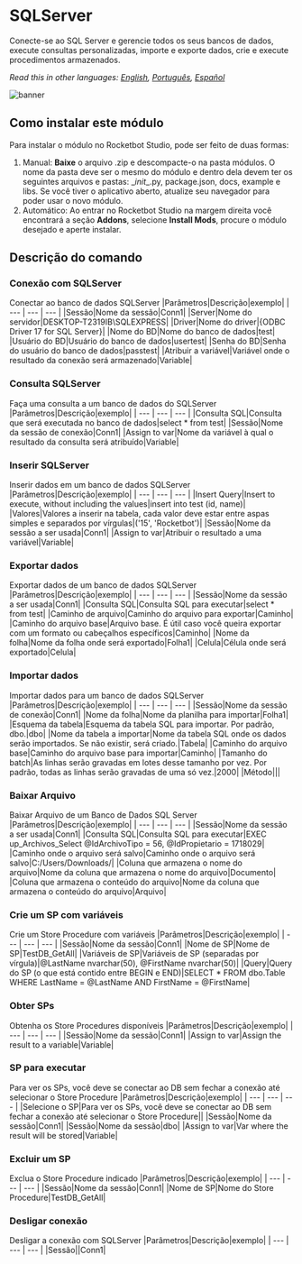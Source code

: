 



# SQLServer
  
Conecte-se ao SQL Server e gerencie todos os seus bancos de dados, execute consultas personalizadas, importe e exporte dados, crie e execute procedimentos armazenados.  

*Read this in other languages: [English](Manual_SQLServer_.md), [Português](Manual_SQLServer_.pr.md), [Español](Manual_SQLServer_.es.md)*
  
![banner](imgs/Banner_SQLServer_.jpg)
## Como instalar este módulo
  
Para instalar o módulo no Rocketbot Studio, pode ser feito de duas formas:
1. Manual: __Baixe__ o arquivo .zip e descompacte-o na pasta módulos. O nome da pasta deve ser o mesmo do módulo e dentro dela devem ter os seguintes arquivos e pastas: \__init__.py, package.json, docs, example e libs. Se você tiver o aplicativo aberto, atualize seu navegador para poder usar o novo módulo.
2. Automático: Ao entrar no Rocketbot Studio na margem direita você encontrará a seção **Addons**, selecione **Install Mods**, procure o módulo desejado e aperte instalar.  


## Descrição do comando

### Conexão com SQLServer
  
Conectar ao banco de dados SQLServer
|Parâmetros|Descrição|exemplo|
| --- | --- | --- |
|Sessão|Nome da sessão|Conn1|
|Server|Nome do servidor|DESKTOP-T2319IB\SQLEXPRESS|
|Driver|Nome do driver|{ODBC Driver 17 for SQL Server}|
|Nome do BD|Nome do banco de dados|test|
|Usuário do BD|Usuário do banco de dados|usertest|
|Senha do BD|Senha do usuário do banco de dados|passtest|
|Atribuir a variável|Variável onde o resultado da conexão será armazenado|Variable|

### Consulta SQLServer
  
Faça uma consulta a um banco de dados do SQLServer
|Parâmetros|Descrição|exemplo|
| --- | --- | --- |
|Consulta SQL|Consulta que será executada no banco de dados|select * from test|
|Sessão|Nome da sessão de conexão|Conn1|
|Assign to var|Nome da variável à qual o resultado da consulta será atribuído|Variable|

### Inserir SQLServer
  
Inserir dados em um banco de dados SQLServer
|Parâmetros|Descrição|exemplo|
| --- | --- | --- |
|Insert Query|Insert to execute, without including the values|insert into test (id, name)|
|Valores|Valores a inserir na tabela, cada valor deve estar entre aspas simples e separados por vírgulas|('15', 'Rocketbot')|
|Sessão|Nome da sessão a ser usada|Conn1|
|Assign to var|Atribuir o resultado a uma variável|Variable|

### Exportar dados
  
Exportar dados de um banco de dados SQLServer
|Parâmetros|Descrição|exemplo|
| --- | --- | --- |
|Sessão|Nome da sessão a ser usada|Conn1|
|Consulta SQL|Consulta SQL para executar|select * from test|
|Caminho de arquivo|Caminho do arquivo para exportar|Caminho|
|Caminho do arquivo base|Arquivo base. É útil caso você queira exportar com um formato ou cabeçalhos específicos|Caminho|
|Nome da folha|Nome da folha onde será exportado|Folha1|
|Celula|Célula onde será exportado|Celula|

### Importar dados
  
Importar dados para um banco de dados SQLServer
|Parâmetros|Descrição|exemplo|
| --- | --- | --- |
|Sessão|Nome da sessão de conexão|Conn1|
|Nome da folha|Nome da planilha para importar|Folha1|
|Esquema da tabela|Esquema da tabela SQL para importar. Por padrão, dbo.|dbo|
|Nome da tabela a importar|Nome da tabela SQL onde os dados serão importados. Se não existir, será criado.|Tabela|
|Caminho do arquivo base|Caminho do arquivo base para importar|Caminho|
|Tamanho do batch|As linhas serão gravadas em lotes desse tamanho por vez. Por padrão, todas as linhas serão gravadas de uma só vez.|2000|
|Método|||

### Baixar Arquivo
  
Baixar Arquivo de um Banco de Dados SQL Server
|Parâmetros|Descrição|exemplo|
| --- | --- | --- |
|Sessão|Nome da sessão a ser usada|Conn1|
|Consulta SQL|Consulta SQL para executar|EXEC up_Archivos_Select @IdArchivoTipo = 56, @IdPropietario = 1718029|
|Caminho onde o arquivo será salvo|Caminho onde o arquivo será salvo|C:/Users/Downloads/|
|Coluna que armazena o nome do arquivo|Nome da coluna que armazena o nome do arquivo|Documento|
|Coluna que armazena o conteúdo do arquivo|Nome da coluna que armazena o conteúdo do arquivo|Arquivo|

### Crie um SP com variáveis
  
Crie um Store Procedure com variáveis
|Parâmetros|Descrição|exemplo|
| --- | --- | --- |
|Sessão|Nome da sessão|Conn1|
|Nome de SP|Nome de SP|TestDB_GetAll|
|Variáveis de SP|Variáveis de SP (separadas por vírgula)|@LastName nvarchar(50), @FirstName nvarchar(50)|
|Query|Query do SP (o que está contido entre BEGIN e END)|SELECT * FROM dbo.Table WHERE LastName = @LastName AND FirstName = @FirstName|

### Obter SPs
  
Obtenha os Store Procedures disponíveis
|Parâmetros|Descrição|exemplo|
| --- | --- | --- |
|Sessão|Nome da sessão|Conn1|
|Assign to var|Assign the result to a variable|Variable|

### SP para executar
  
Para ver os SPs, você deve se conectar ao DB sem fechar a conexão até selecionar o Store Procedure
|Parâmetros|Descrição|exemplo|
| --- | --- | --- |
|Selecione o SP|Para ver os SPs, você deve se conectar ao DB sem fechar a conexão até selecionar o Store Procedure||
|Sessão|Nome da sessão|Conn1|
|Sessão|Nome da sessão|dbo|
|Assign to var|Var where the result will be stored|Variable|

### Excluir um SP
  
Exclua o Store Procedure indicado
|Parâmetros|Descrição|exemplo|
| --- | --- | --- |
|Sessão|Nome da sessão|Conn1|
|Nome de SP|Nome do Store Procedure|TestDB_GetAll|

### Desligar conexão
  
Desligar a conexão com SQLServer
|Parâmetros|Descrição|exemplo|
| --- | --- | --- |
|Sessão||Conn1|
